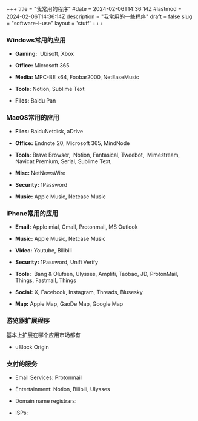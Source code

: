 +++
title = "我常用的程序"
#date = 2024-02-06T14:36:14Z
#lastmod = 2024-02-06T14:36:14Z
description = "我常用的一些程序"
draft = false
slug = "software-i-use"
layout = 'stuff'
+++
### Windows常用的应用
<ul class="compact">
<li><p><strong>Gaming:</strong>  Ubisoft, Xbox</p></li>
<li><p><strong>Office:</strong> Microsoft 365</li>
<li><p><strong>Media:</strong> MPC-BE x64, Foobar2000, NetEaseMusic</p></li>
<li><p><strong>Tools:</strong> Notion, Sublime Text</p></li>
<li><p><strong>Files:</strong> Baidu Pan</p></li>
</ul>

### MacOS常用的应用
<ul class="compact">
<li><p><strong>Files:</strong> BaiduNetdisk, aDrive</p></li>
<li><p><strong>Office:</strong> Endnote 20, Microsoft 365, MindNode</p></li>
<li><p><strong>Tools:</strong> Brave Browser,  Notion, Fantasical, Tweebot,  Mimestream, Navicat Premium, Serial, Sublime Text,</p></li>
<li><p><strong>Misc:</strong> NetNewsWire</p></li>
<li><p><strong>Security:</strong> 1Password</p></li>
<li><p><strong>Music:</strong> Apple Music, Netease Music</p></li>
</ul>


### iPhone常用的应用
<ul class="compact">
<li><p><strong>Email:</strong> Apple mial, Gmail, Protonmail, MS Outlook</p>
<li><p><strong>Music:</strong> Apple Music, Netcase Music</p></li>
<li><p><strong>Video:</strong> Youtube, Bilibili</p></li>
<li><p><strong>Security:</strong> 1Password, Unifi Verify</p></li>
<li><p><strong>Tools:</strong>  Bang & Olufsen, Ulysses, Amplifi, Taobao, JD, ProtonMail, Things, Fastmail, Things </p></li>
<li><p><strong>Social:</strong> X, Facebook, Instagram, Threads, Blusesky</p></li>
<li><p><strong>Map:</strong> Apple Map, GaoDe Map, Google Map</p></li>
</ul>

### 游览器扩展程序
基本上扩展在哪个应用市场都有
<ul class="compact">
<li><p>uBlock Origin</p></li>
</ul>

### 支付的服务
<ul class="compact">
<li><p>Email Services: Protonmail</p></li>
<li><p>Entertainment: Notion, Bilibili, Ulysses</p></li>
<li><p>Domain name registrars: </p></li>
<li><p>ISPs:</p></li>
</ul>

